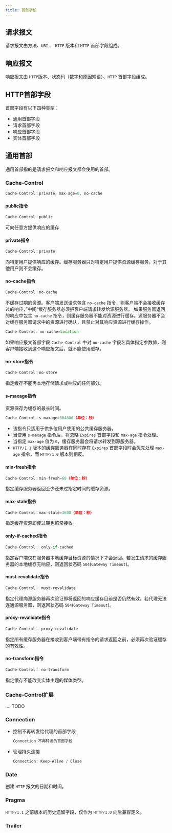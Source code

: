 ```yaml
---
title: 首部字段
---
```


## 请求报文

请求报文由方法、`URI` 、 `HTTP` 版本和 `HTTP` 首部字段组成。

## 响应报文

响应报文由 `HTTP`版本、状态码（数字和原因短语）、`HTTP` 首部字段组成。

## HTTP首部字段

首部字段有以下四种类型：

- 通用首部字段
- 请求首部字段
- 响应首部字段
- 实体首部字段

## 通用首部

通用首部指的是请求报文和响应报文都会使用的首部。

### Cache-Control

```js
Cache-Control：private，max-age=0, no-cache
```
#### public指令

```js
Cache-Control：public
```

可向任意方提供响应的缓存

#### private指令

```js
Cache-Control：private
```

向特定用户提供响应的缓存。缓存服务器只对特定用户提供资源缓存服务，对于其他用户则不会缓存。

#### no-cache指令

```js
Cache-Control：no-cache
```

不缓存过期的资源。客户端发送请求包含 `no-cache` 指令，则客户端不会接收缓存过的响应，”中间“缓存服务器必须把客户端请求转发给源服务器。
如果服务器返回的响应中包含 `no-cache` 指令，则缓存服务器不能对资源进行缓存。源服务器不会对缓存服务器请求中的资源进行确认，且禁止对其响应资源进行缓存操作。

```js
Cache-Control: no-cache=Location
```

如果响应报文首部字段 `Cache-Control` 中对 `no-cache` 字段名具体指定参数值，则客户端接收到这个响应报文后，就不能使用缓存。

#### no-store指令

```js
Cache-Control：no-store
```

指定缓存不能再本地存储请求或响应的任何部分。

#### s-maxage指令

资源保存为缓存的最长时间。

```js
Cache-Control：s-maxage=604800（单位：秒）
```

- 该指令只适用于供多位用户使用的公共缓存服务器。
- 当使用 `s-maxage` 指令后，将忽略 `Expires` 首部字段和 `max-age` 指令处理。
- 当指定 `max-age` 值为 `0`，缓存服务器会将请求转发到源服务器。
- `HTTP/1.1` 版本的缓存服务器在同时存在 `Expires` 首部字段时会优先处理 `max-age` 指令，而 `HTTP/1.0` 版本则相反。

#### min-fresh指令

```js
Cache-Control：min-fresh=60（单位：秒）
```

指定缓存服务器返回至少还未过指定时间的缓存资源。

#### max-stale指令

```js
Cache-Control：max-stale=3600（单位：秒）
```

指定缓存资源即使过期也照常接收。

#### only-if-cached指令

```js
Cache-Control： only-if-cached
```

指定客户端仅在服务器本地缓存目标资源的情况下才会返回。若发生请求的缓存服务器的本地缓存无响应，则返回状态码 `504`(`Gateway Timeout`)。

#### must-revalidate指令

```js
Cache-Control： must-revalidate
```

指定代理向源服务器再次验证即将返回的响应缓存目前是否仍然有效。若代理无法连通源服务器，则返回状态码 `504`(`Gateway Timeout`)。

#### proxy-revalidate指令

```js
Cache-Control： proxy-revalidate
```

指定所有缓存服务器在接收到客户端带有指令的请求返回之前，必须再次验证缓存的有效性。

#### no-transform指令

```js
Cache-Control： no-transform
```

指定缓存不能改变实体主题的媒体类型。

### Cache-Control扩展

.... TODO

### Connection

- 控制不再转发给代理的首部字段

    ```js
    Connection:不再转发的首部字段
    ```

- 管理持久连接

    ```js
    Connection: Keep-Alive / Close
    ```

### Date

创建 `HTTP` 报文的日期和时间。

### Pragma

`HTTP/1.1` 之前版本的历史遗留字段，仅作为 `HTTP/1.0` 向后兼容定义。

### Trailer


